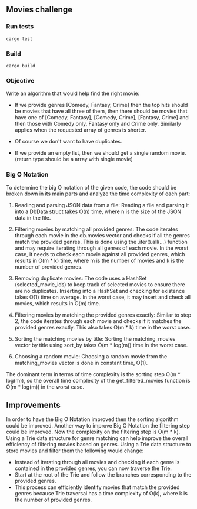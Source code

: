 ## Movies challenge

### Run tests

`cargo test`

### Build

`cargo build`

### Objective

Write an algorithm that would help find the right movie:

- If we provide genres [Comedy, Fantasy, Crime] then the top hits should be movies that have all three of them, then there should be movies that have one of [Comedy, Fantasy], [Comedy, Crime], [Fantasy, Crime] and then those with Comedy only, Fantasy only and Crime only. Similarly applies when the requested array of genres is shorter.

- Of course we don't want to have duplicates.

- If we provide an empty list, then we should get a single random movie. (return type should be a array with single movie)

### Big O Notation

To determine the big O notation of the given code, the code should be broken down in its main parts and analyze the time complexity of each part:

1. Reading and parsing JSON data from a file:
   Reading a file and parsing it into a DbData struct takes O(n) time, where n is the size of the JSON data in the file.

2. Filtering movies by matching all provided genres:
   The code iterates through each movie in the db.movies vector and checks if all the genres match the provided genres. This is done using the .iter().all(...) function and may require iterating through all genres of each movie.
   In the worst case, it needs to check each movie against all provided genres, which results in O(m \* k) time, where m is the number of movies and k is the number of provided genres.
3. Removing duplicate movies:
   The code uses a HashSet (selected_movie_ids) to keep track of selected movies to ensure there are no duplicates. Inserting into a HashSet and checking for existence takes O(1) time on average.
   In the worst case, it may insert and check all movies, which results in O(m) time.
4. Filtering movies by matching the provided genres exactly:
   Similar to step 2, the code iterates through each movie and checks if it matches the provided genres exactly. This also takes O(m \* k) time in the worst case.
5. Sorting the matching movies by title:
   Sorting the matching_movies vector by title using sort_by takes O(m \* log(m)) time in the worst case.

6. Choosing a random movie:
   Choosing a random movie from the matching_movies vector is done in constant time, O(1).

The dominant term in terms of time complexity is the sorting step O(m \* log(m)), so the overall time complexity of the get_filtered_movies function is O(m \* log(m)) in the worst case.

## Improvements

In order to have the Big O Notation improved then the sorting algorithm could be improved.
Another way to improve Big O Notation the filtering step could be improved. Now the complexity on the filtering step is O(m \* k). Using a Trie data structure for genre matching can help improve the overall efficiency of filtering movies based on genres. Using a Trie data structure to store movies and filter them the following would change:

- Instead of iterating through all movies and checking if each genre is contained in the provided genres, you can now traverse the Trie.
- Start at the root of the Trie and follow the branches corresponding to the provided genres.
- This process can efficiently identify movies that match the provided genres because Trie traversal has a time complexity of O(k), where k is the number of provided genres.
